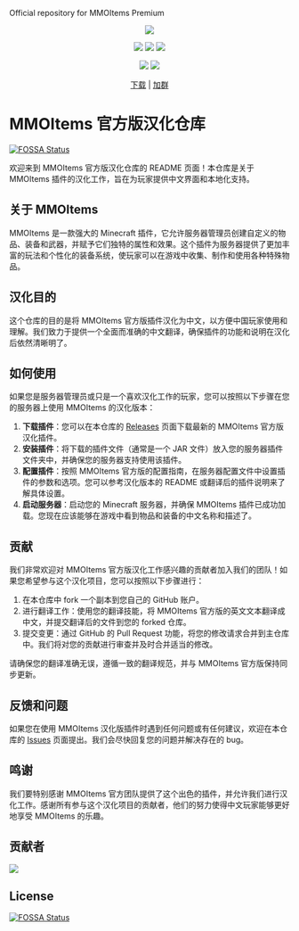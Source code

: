 Official repository for MMOItems Premium

<div align="center">

![][banner]

[![][actions]][actions-link]
[![][releases]][releases-link]
[![][downloads]][releases-link]

![][JDK-17]
[![][license]](LICENSE)

[下载][download-link] | [加群][group-link]

</div>


[banner]: https://socialify.git.ci/MagicMC-Dev/MMOItems-Zh/image?description=1&descriptionEditable=A%20Chinese%20version%20of%20MMOItems&font=Inter&forks=1&issues=1&language=1&name=1&owner=1&pattern=Circuit%20Board&pulls=1&stargazers=1&theme=Auto

[actions]: https://img.shields.io/github/actions/workflow/status/MagicMC-Dev/MMOItems-Zh/Release.yml?style=for-the-badge

[actions-link]: https://github.com/MagicMC-Dev/MMOItems-Zh/actions/workflows/build-apk.yml

[releases]: https://img.shields.io/github/v/release/MagicMC-Dev/MMOItems-Zh?style=for-the-badge

[releases-link]: https://github.com/MagicMC-Dev/MMOItems-Zh/releases

[downloads]: https://img.shields.io/github/downloads/MagicMC-Dev/MMOItems-Zh/total?style=for-the-badge

[license]: https://img.shields.io/github/license/MagicMC-Dev/MMOItems-Zh?style=for-the-badge

[JDK-17]: https://img.shields.io/badge/JDK-17-black?style=for-the-badge

[download-link]: https://github.com/MagicMC-Dev/MMOItems-Zh/releases

[group-link]: http://qm.qq.com/cgi-bin/qm/qr?_wv=1027&k=uL9Y2NjlPSAss-O5aNHK3BGuP4nJqcop&authKey=MmR%2FxNpuTaXLmB7g4dwr68%2BcuskWRl9eDYRfkNuG%2B6%2B%2BIC%2F8jSWslF0QUEovFxN8&noverify=0&group_code=908719577

[contrib-image]: https://contrib.rocks/image?repo=MagicMC-Dev/MMOItems-Zh

[contrib-link]: https://github.com/MagicMC-Dev/MMOItems-Zh/graphs/contributors

# MMOItems 官方版汉化仓库
[![FOSSA Status](https://app.fossa.com/api/projects/git%2Bgithub.com%2FMagicMC-Dev%2FMMOItems-Zh.svg?type=shield)](https://app.fossa.com/projects/git%2Bgithub.com%2FMagicMC-Dev%2FMMOItems-Zh?ref=badge_shield)


欢迎来到 MMOItems 官方版汉化仓库的 README 页面！本仓库是关于 MMOItems 插件的汉化工作，旨在为玩家提供中文界面和本地化支持。

## 关于 MMOItems

MMOItems 是一款强大的 Minecraft 插件，它允许服务器管理员创建自定义的物品、装备和武器，并赋予它们独特的属性和效果。这个插件为服务器提供了更加丰富的玩法和个性化的装备系统，使玩家可以在游戏中收集、制作和使用各种特殊物品。

## 汉化目的

这个仓库的目的是将 MMOItems 官方版插件汉化为中文，以方便中国玩家使用和理解。我们致力于提供一个全面而准确的中文翻译，确保插件的功能和说明在汉化后依然清晰明了。

## 如何使用

如果您是服务器管理员或只是一个喜欢汉化工作的玩家，您可以按照以下步骤在您的服务器上使用 MMOItems 的汉化版本：

1. **下载插件**：您可以在本仓库的 [Releases](https://github.com/MagicMC-Dev/MMOItems-Zh/releases) 页面下载最新的 MMOItems 官方版汉化插件。
2. **安装插件**：将下载的插件文件（通常是一个 JAR 文件）放入您的服务器插件文件夹中，并确保您的服务器支持使用该插件。
3. **配置插件**：按照 MMOItems 官方版的配置指南，在服务器配置文件中设置插件的参数和选项。您可以参考汉化版本的 README 或翻译后的插件说明来了解具体设置。
4. **启动服务器**：启动您的 Minecraft 服务器，并确保 MMOItems 插件已成功加载。您现在应该能够在游戏中看到物品和装备的中文名称和描述了。

## 贡献

我们非常欢迎对 MMOItems 官方版汉化工作感兴趣的贡献者加入我们的团队！如果您希望参与这个汉化项目，您可以按照以下步骤进行：

1. 在本仓库中 fork 一个副本到您自己的 GitHub 账户。
2. 进行翻译工作：使用您的翻译技能，将 MMOItems 官方版的英文文本翻译成中文，并提交翻译后的文件到您的 forked 仓库。
3. 提交变更：通过 GitHub 的 Pull Request 功能，将您的修改请求合并到主仓库中。我们将对您的贡献进行审查并及时合并适当的修改。

请确保您的翻译准确无误，遵循一致的翻译规范，并与 MMOItems 官方版保持同步更新。

## 反馈和问题

如果您在使用 MMOItems 汉化版插件时遇到任何问题或有任何建议，欢迎在本仓库的 [Issues](https://github.com/MagicMC-Dev/MMOItems-Zh/issues) 页面提出。我们会尽快回复您的问题并解决存在的 bug。
## 鸣谢

我们要特别感谢 MMOItems 官方团队提供了这个出色的插件，并允许我们进行汉化工作。感谢所有参与这个汉化项目的贡献者，他们的努力使得中文玩家能够更好地享受 MMOItems 的乐趣。

## 贡献者

[![][contrib-image]][contrib-link]

## License
[![FOSSA Status](https://app.fossa.com/api/projects/git%2Bgithub.com%2FMagicMC-Dev%2FMMOItems-Zh.svg?type=large)](https://app.fossa.com/projects/git%2Bgithub.com%2FMagicMC-Dev%2FMMOItems-Zh?ref=badge_large)